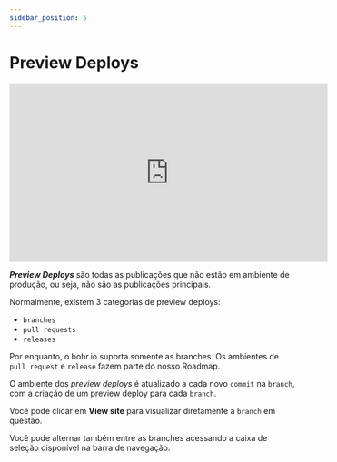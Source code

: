 ```yaml
---
sidebar_position: 5
---
```


# Preview Deploys

<div style={{textAlign: 'center'}}><iframe width="560" height="315" src="https://www.youtube.com/embed/dhCFLx4qvFk" title="YouTube video player" frameBorder="0" allow="accelerometer; autoplay; clipboard-write; encrypted-media; gyroscope; picture-in-picture" allowFullScreen style={{ maxWidth: '100%' }}></iframe></div>

**_Preview Deploys_** são todas as publicações que não estão em ambiente de produção, ou seja, não são as publicações principais.

Normalmente, existem 3 categorias de preview deploys:

- `branches`
- `pull requests`
- `releases`

Por enquanto, o bohr.io suporta somente as branches. Os ambientes de `pull request` e `release` fazem parte do nosso Roadmap.

O ambiente dos _preview deploys_ é atualizado a cada novo `commit` na `branch`, com a criação de um preview deploy para cada `branch`.

Você pode clicar em **View site** para visualizar diretamente a `branch` em questão.

Você pode alternar também entre as branches acessando a caixa de seleção disponível na barra de navegação.
